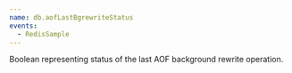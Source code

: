 ```yaml
---
name: db.aofLastBgrewriteStatus
events:
  - RedisSample
---
```


Boolean representing status of the last AOF background rewrite operation.